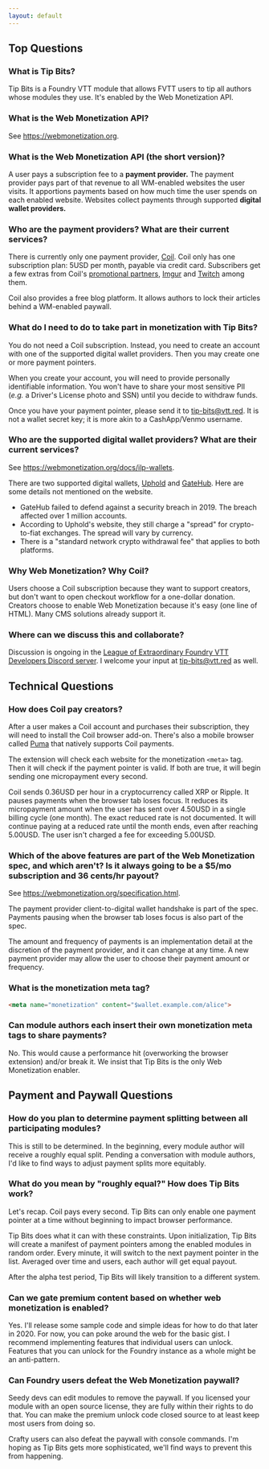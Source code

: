 ```yaml
---
layout: default
---
```


## Top Questions

### What is Tip Bits?

Tip Bits is a Foundry VTT module that allows FVTT users to tip all authors whose modules they use. It's enabled by the Web Monetization API.

### What is the Web Monetization API?

See <https://webmonetization.org>.

### What is the Web Monetization API (the short version)?

A user pays a subscription fee to a **payment provider.** The payment provider pays part of that revenue to all WM-enabled websites the user visits. It apportions payments based on how much time the user spends on each enabled website. Websites collect payments through supported **digital wallet providers.**

### Who are the payment providers? What are their current services?

There is currently only one payment provider, [Coil][1]. Coil only has one subscription plan: 5USD per month, payable via credit card. Subscribers get a few extras from Coil's [promotional partners][2], [Imgur][3] and [Twitch][4] among them.

Coil also provides a free blog platform. It allows authors to lock their articles behind a WM-enabled paywall.

### What do I need to do to take part in monetization with Tip Bits?

You do not need a Coil subscription. Instead, you need to create an account with one of the supported digital wallet providers. Then you may create one or more payment pointers.

When you create your account, you will need to provide personally identifiable information. You won't have to share your most sensitive PII (*e.g.* a Driver's License photo and SSN) until you decide to withdraw funds.

Once you have your payment pointer, please send it to <tip-bits@vtt.red>. It is not a wallet secret key; it is more akin to a CashApp/Venmo username.

### Who are the supported digital wallet providers? What are their current services?

See <https://webmonetization.org/docs/ilp-wallets>.

There are two supported digital wallets, [Uphold][6] and [GateHub][7]. Here are some details not mentioned on the website.

* GateHub failed to defend against a security breach in 2019. The breach affected over 1 million accounts.
* According to Uphold's website, they still charge a "spread" for crypto-to-fiat exchanges. The spread will vary by currency.
* There is a "standard network crypto withdrawal fee" that applies to both platforms.

### Why Web Monetization? Why Coil?

Users choose a Coil subscription because they want to support creators, but don't want to open checkout workflow for a one-dollar donation. Creators choose to enable Web Monetization because it's easy (one line of HTML). Many CMS solutions already support it.

### Where can we discuss this and collaborate?

Discussion is ongoing in the [League of Extraordinary Foundry VTT Developers Discord server][8]. I welcome your input at <tip-bits@vtt.red> as well.

## Technical Questions

### How does Coil pay creators?

After a user makes a Coil account and purchases their subscription, they will need to install the Coil browser add-on. There's also a mobile browser called [Puma][5] that natively supports Coil payments.

The extension will check each website for the monetization `<meta>` tag. Then it will check if the payment pointer is valid. If both are true, it will begin sending one micropayment every second.

Coil sends 0.36USD per hour in a cryptocurrency called XRP or Ripple. It pauses payments when the browser tab loses focus. It reduces its micropayment amount when the user has sent over 4.50USD in a single billing cycle (one month). The exact reduced rate is not documented. It will continue paying at a reduced rate until the month ends, even after reaching 5.00USD. The user isn't charged a fee for exceeding 5.00USD.

### Which of the above features are part of the Web Monetization spec, and which aren't? Is it always going to be a $5/mo subscription and 36 cents/hr payout?

See <https://webmonetization.org/specification.html>.

The payment provider client-to-digital wallet handshake is part of the spec. Payments pausing when the browser tab loses focus is also part of the spec.

The amount and frequency of payments is an implementation detail at the discretion of the payment provider, and it can change at any time. A new payment provider may allow the user to choose their payment amount or frequency.

### What is the monetization meta tag?

```html
<meta name="monetization" content="$wallet.example.com/alice">
```

### Can module authors each insert their own monetization meta tags to share payments?

No. This would cause a performance hit (overworking the browser extension) and/or break it. We insist that Tip Bits is the only Web Monetization enabler.

## Payment and Paywall Questions

### How do you plan to determine payment splitting between all participating modules?

This is still to be determined. In the beginning, every module author will receive a roughly equal split. Pending a conversation with module authors, I'd like to find ways to adjust payment splits more equitably.

### What do you mean by "roughly equal?" How does Tip Bits work?

Let's recap. Coil pays every second. Tip Bits can only enable one payment pointer at a time without beginning to impact browser performance. 

Tip Bits does what it can with these constraints. Upon initialization, Tip Bits will create a manifest of payment pointers among the enabled modules in random order. Every minute, it will switch to the next payment pointer in the list. Averaged over time and users, each author will get equal payout.

After the alpha test period, Tip Bits will likely transition to a different system.

### Can we gate premium content based on whether web monetization is enabled?

Yes. I'll release some sample code and simple ideas for how to do that later in 2020. For now, you can poke around the web for the basic gist. I recommend implementing features that individual users can unlock. Features that you can unlock for the Foundry instance as a whole might be an anti-pattern.

### Can Foundry users defeat the Web Monetization paywall?

Seedy devs can edit modules to remove the paywall. If you licensed your module with an open source license, they are fully within their rights to do that. You can make the premium unlock code closed source to at least keep most users from doing so.

Crafty users can also defeat the paywall with console commands. I'm hoping as Tip Bits gets more sophisticated, we'll find ways to prevent this from happening.

[1]: <https://coil.com> "Coil homepage"
[2]: <https://coil.com/explore> "Coil partners"
[3]: <https://imgur.com> "Imgur homepage"
[4]: <https://twitch.tv> "Twitch homepage"
[5]: <https://pumabrowser.com/> "Puma browser homepage"
[6]: <https://uphold.com> "Uphold homepage"
[7]: <https://gatehub.net> "GateHub homepage"
[8]: <https://discord.gg/rNzh6U2qMG> "League of Extraordinary Foundry VTT Developers Discord server invite permalink"